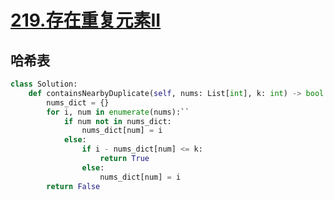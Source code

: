 # [219.存在重复元素II](https://leetcode-cn.com/problems/contains-duplicate-ii/)

## 哈希表

``` python
class Solution:
    def containsNearbyDuplicate(self, nums: List[int], k: int) -> bool:
        nums_dict = {}
        for i, num in enumerate(nums):``
            if num not in nums_dict:
                nums_dict[num] = i
            else:
                if i - nums_dict[num] <= k:
                    return True
                else:
                    nums_dict[num] = i
        return False
```